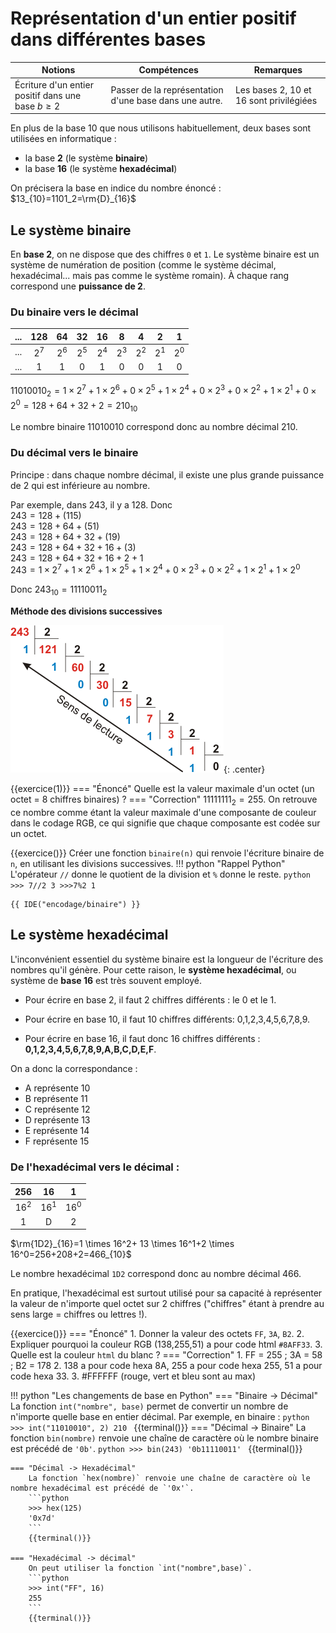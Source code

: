 # Représentation d'un entier positif dans différentes bases

|Notions|Compétences|Remarques|
|--|--|--|
|Écriture d'un entier positif dans une base $b\geq2$|Passer de la représentation d'une base dans une autre.|Les bases 2, 10 et 16 sont privilégiées|

En plus de la base 10 que nous utilisons habituellement, deux bases sont utilisées en informatique :

- la base **2**  (le système **binaire**)
- la base **16** (le système **hexadécimal**)

On précisera la base en indice du nombre énoncé : $13_{10}=1101_2=\rm{D}_{16}$

## Le système binaire 

En **base 2**, on ne dispose que des chiffres `0` et `1`. Le système binaire est un système de numération de position (comme le système décimal, hexadécimal... mais pas comme le système romain). À chaque rang correspond une **puissance de 2**.

### Du binaire vers le décimal


|...|128|64|32|16|8|4|2|1|
|:---:|:---:|:---:|:---:|:---:|:---:|:---:|:---:|:---:|
|...|$2^7$|$2^6$|$2^5$|$2^4$|$2^3$|$2^2$|$2^1$|$2^0$|
|...|1|1|0|1|0|0|1|0|



 $11010010_2=1 \times 2^7+ 1 \times 2^6+0 \times 2^5+1 \times 2^4+0 \times 2^3+0 \times 2^2+1 \times 2^1+0 \times 2^0=128+64+32+2=210_{10}$
 
 Le nombre binaire 11010010 correspond donc au nombre décimal 210.
 



### Du décimal vers le binaire
Principe : dans chaque nombre décimal, il existe une plus grande puissance de 2 qui est inférieure au nombre. 

Par exemple, dans 243, il y a 128. Donc   
$243=128 + (115)$   
$243=128+64+(51)$     
$243=128+64+32+(19)$    
$243=128+64+32+16+(3)$   
$243=128+64+32+16+2+1$  
$243=1 \times 2^7+ 1 \times 2^6+1 \times 2^5+1 \times 2^4+0 \times 2^3+0 \times 2^2+1 \times 2^1+1 \times 2^0$

Donc $243_{10}=11110011_2$

**Méthode des divisions successives**

![image](/assets/images/div_successives.gif){: .center}



{{exercice(1)}}
    === "Énoncé"
        Quelle est la valeur maximale d'un octet (un octet = 8 chiffres binaires) ?
    === "Correction"
        $11111111_2=255$. On retrouve ce nombre comme étant la valeur maximale d'une composante de couleur dans le codage RGB, ce qui signifie que chaque composante est codée sur un octet.

{{exercice()}}
    Créer une fonction `binaire(n)` qui renvoie l'écriture binaire de `n`, en utilisant les divisions successives.
    !!! python "Rappel Python"
        L'opérateur `//` donne le quotient de la division et `%` donne le reste.
        ```python
        >>> 7//2
        3
        >>>7%2
        1
        ```

    {{ IDE("encodage/binaire") }}


## Le système hexadécimal

L'inconvénient essentiel du système binaire est la longueur de l'écriture des nombres qu'il génère. Pour cette raison, le **système hexadécimal**, ou système de **base 16** est très souvent employé.

- Pour écrire en base 2, il faut 2 chiffres différents : le 0 et le 1.  

- Pour écrire en base 10, il faut 10 chiffres différents: 0,1,2,3,4,5,6,7,8,9.  

- Pour écrire en base 16, il faut donc 16 chiffres différents : **0,1,2,3,4,5,6,7,8,9,A,B,C,D,E,F**.    


On a donc la correspondance :

- A représente 10  
- B représente 11  
- C représente 12  
- D représente 13  
- E représente 14  
- F représente 15 


### De l'hexadécimal vers le décimal :

|256|16|1|
|:---:|:---:|:---:|
|$16^2$|$16^1$|$16^0$|
| 1| D|2|



 $\rm{1D2}_{16}=1 \times 16^2+ 13 \times 16^1+2 \times 16^0=256+208+2=466_{10}$
 
 Le nombre hexadécimal `1D2` correspond donc au nombre décimal 466.
 
 
 En pratique, l'hexadécimal est surtout utilisé pour sa capacité à représenter la valeur de n'importe quel octet sur 2 chiffres ("chiffres" étant à prendre au sens large = chiffres ou lettres !).
 

{{exercice()}}
    === "Énoncé"
        1. Donner la valeur des octets `FF`, `3A`, `B2`.
        2. Expliquer pourquoi la couleur RGB (138,255,51) a pour code html `#8AFF33`.
        3. Quelle est la couleur `html` du blanc ?
    === "Correction"
        1. FF = 255 ; 3A = 58 ; B2 = 178
        2. 138 a pour code hexa 8A, 255 a pour code hexa 255, 51 a pour code hexa 33.
        3. \#FFFFFF (rouge, vert et bleu sont au max)


!!! python "Les changements de base en Python"
    === "Binaire -> Décimal"
        La fonction `int("nombre", base)` permet de convertir un nombre de n'importe quelle base en entier décimal. Par exemple, en binaire : 
        ```python
        >>> int("11010010", 2)
        210
        ```
        {{terminal()}}
    === "Décimal -> Binaire"
        La fonction `bin(nombre)` renvoie une chaîne de caractère où le nombre binaire est précédé de `'0b'`.
        ```python
        >>> bin(243)
        '0b11110011'
        ```
        {{terminal()}}

    === "Décimal -> Hexadécimal"
        La fonction `hex(nombre)` renvoie une chaîne de caractère où le nombre hexadécimal est précédé de `'0x'`.
        ```python
        >>> hex(125)
        '0x7d'
        ```
        {{terminal()}}

    === "Hexadécimal -> décimal" 
        On peut utiliser la fonction `int("nombre",base)`.
        ```python
        >>> int("FF", 16)
        255
        ```
        {{terminal()}}


